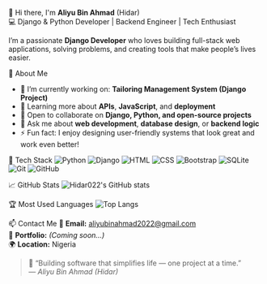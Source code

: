 👋 Hi there, I'm **Aliyu Bin Ahmad** (Hidar)  
💻 Django & Python Developer | Backend Engineer | Tech Enthusiast  

I’m a passionate **Django Developer** who loves building full-stack web applications, solving problems, and creating tools that make people’s lives easier.  

 🚀 About Me
- 🔭 I’m currently working on: **Tailoring Management System (Django Project)**  
- 🌱 Learning more about **APIs**, **JavaScript**, and **deployment**  
- 👯 Open to collaborate on **Django, Python, and open-source projects**  
- 💬 Ask me about **web development**, **database design**, or **backend logic**  
- ⚡ Fun fact: I enjoy designing user-friendly systems that look great and work even better!  

 🧠 Tech Stack
![Python](https://img.shields.io/badge/Python-3776AB?style=for-the-badge&logo=python&logoColor=white)
![Django](https://img.shields.io/badge/Django-092E20?style=for-the-badge&logo=django&logoColor=white)
![HTML](https://img.shields.io/badge/HTML5-E34F26?style=for-the-badge&logo=html5&logoColor=white)
![CSS](https://img.shields.io/badge/CSS3-1572B6?style=for-the-badge&logo=css3&logoColor=white)
![Bootstrap](https://img.shields.io/badge/Bootstrap-7952B3?style=for-the-badge&logo=bootstrap&logoColor=white)
![SQLite](https://img.shields.io/badge/SQLite-07405E?style=for-the-badge&logo=sqlite&logoColor=white)
![Git](https://img.shields.io/badge/Git-F05032?style=for-the-badge&logo=git&logoColor=white)
![GitHub](https://img.shields.io/badge/GitHub-181717?style=for-the-badge&logo=github&logoColor=white)

📈 GitHub Stats
![Hidar022's GitHub stats](https://github-readme-stats.vercel.app/api?username=Hidar022&show_icons=true&theme=tokyonight)

🏆 Most Used Languages
![Top Langs](https://github-readme-stats.vercel.app/api/top-langs/?username=Hidar022&layout=compact&theme=tokyonight)

📫 Contact Me
📧 **Email:** aliyubinahmad2022@gmail.com  
💼 **Portfolio:** *(Coming soon...)*  
🌍 **Location:** Nigeria  

> 💬 “Building software that simplifies life — one project at a time.”  
> — *Aliyu Bin Ahmad (Hidar)*

